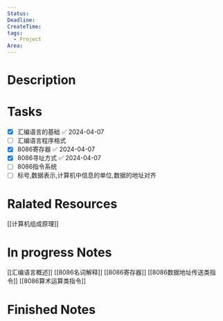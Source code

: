```yaml
---
Status: 
Deadline: 
CreateTime:
tags:
  - Project
Area: 
---
```


# Description


# Tasks
- [x] 汇编语言的基础 ✅ 2024-04-07
- [ ] 汇编语言程序格式
- [x] 8086寄存器 ✅ 2024-04-07
- [x] 8086寻址方式 ✅ 2024-04-07
- [ ] 8086指令系统
- [ ] 标号,数据表示,计算机中信息的单位,数据的地址对齐
# Ralated Resources
[[计算机组成原理]]
# In progress Notes
[[汇编语言概述]]
[[8086名词解释]]
[[8086寄存器]]
[[8086数据地址传送类指令]]
[[8086算术运算类指令]]

# Finished Notes

